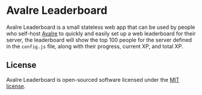 AvaIre Leaderboard
==================

AvaIre Leaderboard is a small stateless web app that can be used by people who self-host [AvaIre](https://github.com/avaire/avaire) to quickly and easily set up a web leaderboard for their server, the leaderboard will show the top 100 people for the server defined in the `config.js` file, along with their progress, current XP, and total XP.

## License

AvaIre Leaderboard is open-sourced software licensed under the [MIT license](https://opensource.org/licenses/MIT).

